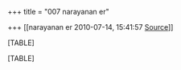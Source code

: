 +++
title = "007 narayanan er"

+++
[[narayanan er	2010-07-14, 15:41:57 [Source](https://groups.google.com/g/bvparishat/c/v4rv-Vt0vho)]]



[TABLE]

[TABLE]

  

